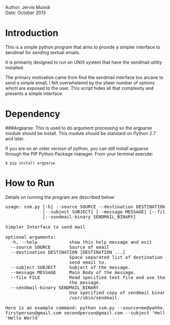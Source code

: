 Author: Jervis Muindi  
Date: October 2013

Introduction
============
This is a simple python program that aims to provide a simpler interface to sendmail
for sending textual emails. 

It is primarily designed to run on UNIX system that have the sendmail utility installed. 

The primary motivation came from find the sendmail interface too arcane to send a simple email. 
I felt overwhelemd by the sheer number of options which are exposed to the user. This script hides
all that complexity and presents a simple interface. 


Dependency
==========
###Argparse:
This is used to do argument processing so the argparse module should be install. This
module should be standard on Python 2.7 and later.

If you are on an older version of python, you can still install argparse through the PIP Python
Package manager. From your terminal execute:

`$ pip install argparse`

How to Run
===========
Details on running the program are described below: 

<pre>
usage: ssm.py [-h] --source SOURCE --destination DESTINATION [DESTINATION ...]
              [--subject SUBJECT] [--message MESSAGE] [--file FILE]
              [--sendmail-binary SENDMAIL_BINARY]

Simpler Interface to send mail

optional arguments:
  -h, --help            show this help message and exit
  --source SOURCE       Source of email
  --destination DESTINATION [DESTINATION ...]
                        Space separated list of destination email addresses to
                        send email to.
  --subject SUBJECT     Subject of the message.
  --message MESSAGE     Main Body of the message.
  --file FILE           Read specified text file and use that for the body of
                        the message.
  --sendmail-binary SENDMAIL_BINARY
                        Use specified copy of sendmail binary. Defaults to
                        /usr/sbin/sendmail.

Here is an example command: python ssm.py --source=me@yahho.com --destination
firstperson@gmail.com secondperson@gmail.com --subject 'Hello' --message
'Hello World'
</pre>

